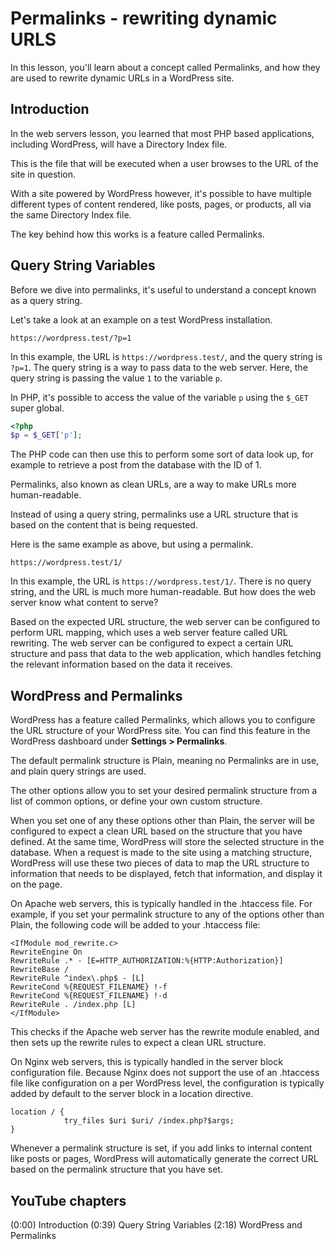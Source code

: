 # Permalinks - rewriting dynamic URLS

In this lesson, you'll learn about a concept called Permalinks, and how they are used to rewrite dynamic URLs in a WordPress site.

## Introduction

In the web servers lesson, you learned that most PHP based applications, including WordPress, will have a Directory Index file. 

This is the file that will be executed when a user browses to the URL of the site in question.

With a site powered by WordPress however, it's possible to have multiple different types of content rendered, like posts, pages, or products, all via the same Directory Index file. 

The key behind how this works is a feature called Permalinks.

## Query String Variables

Before we dive into permalinks, it's useful to understand a concept known as a query string.

Let's take a look at an example on a test WordPress installation.

```
https://wordpress.test/?p=1
```

In this example, the URL is `https://wordpress.test/`, and the query string is `?p=1`. The query string is a way to pass data to the web server. Here, the query string is passing the value `1` to the variable `p`.

In PHP, it's possible to access the value of the variable `p` using the `$_GET` super global.

```php
<?php
$p = $_GET['p'];
```

The PHP code can then use this to perform some sort of data look up, for example to retrieve a post from the database with the ID of 1.

Permalinks, also known as clean URLs, are a way to make URLs more human-readable.

Instead of using a query string, permalinks use a URL structure that is based on the content that is being requested.

Here is the same example as above, but using a permalink.

```
https://wordpress.test/1/
```

In this example, the URL is `https://wordpress.test/1/`. There is no query string, and the URL is much more human-readable. But how does the web server know what content to serve?

Based on the expected URL structure, the web server can be configured to perform URL mapping, which uses a web server feature called URL rewriting. The web server can be configured to expect a certain URL structure and pass that data to the web application, which handles fetching the relevant information based on the data it receives.

## WordPress and Permalinks

WordPress has a feature called Permalinks, which allows you to configure the URL structure of your WordPress site. You can find this feature in the WordPress dashboard under **Settings > Permalinks**.

The default permalink structure is Plain, meaning no Permalinks are in use, and plain query strings are used.

The other options allow you to set your desired permalink structure from a list of common options, or define your own custom structure.

When you set one of any these options other than Plain, the server will be configured to expect a clean URL based on the structure that you have defined. At the same time, WordPress will store the selected structure in the database. When a request is made to the site using a matching structure, WordPress will use these two pieces of data to map the URL structure to information that needs to be displayed, fetch that information, and display it on the page.

On Apache web servers, this is typically handled in the .htaccess file. For example, if you set your permalink structure to any of the options other than Plain, the following code will be added to your .htaccess file:

```
<IfModule mod_rewrite.c>
RewriteEngine On
RewriteRule .* - [E=HTTP_AUTHORIZATION:%{HTTP:Authorization}]
RewriteBase /
RewriteRule ^index\.php$ - [L]
RewriteCond %{REQUEST_FILENAME} !-f
RewriteCond %{REQUEST_FILENAME} !-d
RewriteRule . /index.php [L]
</IfModule>
```

This checks if the Apache web server has the rewrite module enabled, and then sets up the rewrite rules to expect a clean URL structure.

On Nginx web servers, this is typically handled in the server block configuration file. Because Nginx does not support the use of an .htaccess file like configuration on a per WordPress level, the configuration is typically added by default to the server block in a location directive.

```
location / {
            try_files $uri $uri/ /index.php?$args; 
}
```

Whenever a permalink structure is set, if you add links to internal content like posts or pages, WordPress will automatically generate the correct URL based on the permalink structure that you have set.


## YouTube chapters

(0:00) Introduction
(0:39) Query String Variables
(2:18) WordPress and Permalinks